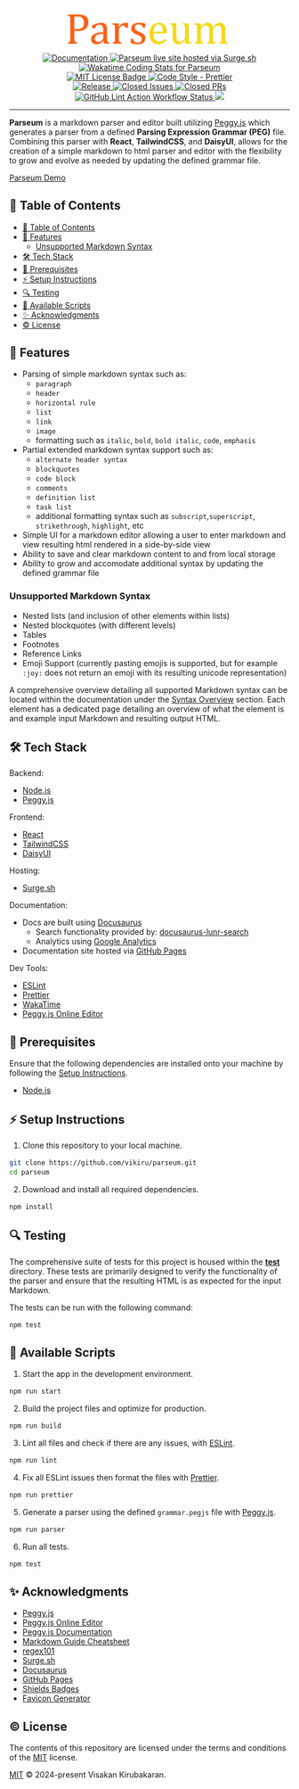 <div align="center" id="logo">
    <img src="logo.png"/>
</div>

<div align='center' id="badges">

<a href="https://vikiru.github.io/parseum/">
	<img src="https://img.shields.io/badge/documentation-docs-orange" alt="Documentation"/>
</a>
<a href="https://parseum.surge.sh/">
    <img src="https://img.shields.io/badge/Web-live%20site-blue" alt="Parseum live site hosted via Surge.sh"/>
</a>
<br/>
<a href="https://wakatime.com/@vikiru/projects/hzdehaajds">
  <img src="https://wakatime.com/badge/user/5e62f99d-3a1e-4fd2-8f37-77919d626a67/project/018e902a-0f18-4cf8-b5e2-7922d2216d12.svg"
  alt="Wakatime Coding Stats for Parseum"/>
 </a>
 <br/>
 <a href="https://github.com/vikiru/parseum/blob/main/LICENSE">
  <img src="https://img.shields.io/badge/license-MIT-aqua" alt="MIT License Badge"/>
 </a>
 <a href="https://github.com/prettier/prettier">
  <img src="https://img.shields.io/badge/code_style-prettier-ff69b4.svg?style=flat-square" alt="Code Style - Prettier"/>
 </a>
<br/>
<a href="https://github.com/vikiru/parseum/releases">
  <img src="https://img.shields.io/github/v/release/vikiru/parseum" alt="Release"/>
 </a>
 <a href="https://github.com/vikiru/parseum/issues?q=is%3Aissue+is%3Aclosed">
  <img src="https://img.shields.io/github/issues-closed/vikiru/parseum" alt="Closed Issues"/>
 </a>
 <a href="https://github.com/vikiru/parseum/pulls?q=is%3Apr+is%3Aclosed">
  <img src="https://img.shields.io/github/issues-pr-closed/vikiru/parseum?label=closed%20prs" alt="Closed PRs"/>
 </a>
<br/>
 <a href="https://github.com/vikiru/parseum/actions/workflows/lint.yml">
  <img src="https://github.com/vikiru/parseum/actions/workflows/lint.yml/badge.svg" alt="GitHub Lint Action Workflow Status"/>
 </a>
  <a href="https://github.com/vikiru/parseum/actions/workflows/test.yml">
    <img src="https://github.com/vikiru/parseum/actions/workflows/test.yml/badge.svg"/>
 </a>
</div>

---

**Parseum** is a markdown parser and editor built utilizing [Peggy.js](https://github.com/peggyjs/peggy) which generates a parser from a defined **Parsing Expression Grammar (PEG)** file. Combining this parser with **React**, **TailwindCSS**, and **DaisyUI**, allows for the creation of a simple markdown to html parser and editor with the flexibility to grow and evolve as needed by updating the defined grammar file.

[Parseum Demo](https://github.com/vikiru/parseum/assets/72267229/27e33f2c-a528-4273-92d0-5512d99ec837)

## 📖 Table of Contents

- [📖 Table of Contents](#-table-of-contents)
- [🌟 Features](#-features)
  - [Unsupported Markdown Syntax](#unsupported-markdown-syntax)
- [🛠️ Tech Stack](#️-tech-stack)
- [📝 Prerequisites](#-prerequisites)
- [⚡ Setup Instructions](#-setup-instructions)
- [🔍 Testing](#-testing)
- [📜 Available Scripts](#-available-scripts)
- [✨ Acknowledgments](#-acknowledgments)
- [©️ License](#️-license)

## 🌟 Features

-   Parsing of simple markdown syntax such as:
    -   `paragraph`
    -   `header`
    -   `horizontal rule`
    -   `list`
    -   `link`
    -   `image`
    -   formatting such as `italic`, `bold`, `bold italic`, `code`, `emphasis`
-   Partial extended markdown syntax support such as:
    -   `alternate header syntax`
    -   `blockquotes`
    -   `code block`
    -   `comments`
    -   `definition list`
    -   `task list`
    -   additional formatting syntax such as `subscript`,`superscript`, `strikethrough`, `highlight`, etc
-   Simple UI for a markdown editor allowing a user to enter markdown and view resulting html rendered in a side-by-side view
-   Ability to save and clear markdown content to and from local storage
-   Ability to grow and accomodate additional syntax by updating the defined grammar file

### Unsupported Markdown Syntax

-   Nested lists (and inclusion of other elements within lists)
-   Nested blockquotes (with different levels)
-   Tables
-   Footnotes
-   Reference Links
-   Emoji Support (currently pasting emojis is supported, but for example `:joy:` does not return an emoji with its resulting unicode representation)

A comprehensive overview detailing all supported Markdown syntax can be located within the documentation under the [Syntax Overview](https://vikiru.github.io/parseum/syntax/) section. Each element has a dedicated page detailing an overview of what the element is and example input Markdown and resulting output HTML.

## 🛠️ Tech Stack

Backend:

-   [Node.js](https://nodejs.org/en)
-   [Peggy.js](https://github.com/peggyjs/peggy)

Frontend:

-   [React](https://react.dev/)
-   [TailwindCSS](https://tailwindcss.com/)
-   [DaisyUI](https://daisyui.com/)

Hosting:

-   [Surge.sh](https://surge.sh/)

Documentation:

-   Docs are built using [Docusaurus](https://docusaurus.io/)
    -   Search functionality provided by: [docusaurus-lunr-search](https://github.com/praveenn77/docusaurus-lunr-search)
    -   Analytics using [Google Analytics](https://marketingplatform.google.com/about/analytics/)
-   Documentation site hosted via [GitHub Pages](https://pages.github.com/)

Dev Tools:

-   [ESLint](https://eslint.org/)
-   [Prettier](https://prettier.io/)
-   [WakaTime](https://wakatime.com/)
-   [Peggy.js Online Editor](https://peggyjs.org/online)

## 📝 Prerequisites

Ensure that the following dependencies are installed onto your machine by following the [Setup Instructions](#-setup-instructions).

-   [Node.js](https://nodejs.org/en/download)

## ⚡ Setup Instructions

1. Clone this repository to your local machine.

```bash
git clone https://github.com/vikiru/parseum.git
cd parseum
```

2. Download and install all required dependencies.

```bash
npm install
```

## 🔍 Testing

The comprehensive suite of tests for this project is housed within the **[test](/test)** directory. These tests are primarily designed to verify the functionality of the parser and ensure that the resulting HTML is as expected for the input Markdown.

The tests can be run with the following command:

```bash
npm test
```

## 📜 Available Scripts

1. Start the app in the development environment.

```bash
npm run start
```

2. Build the project files and optimize for production.

```bash
npm run build
```

3. Lint all files and check if there are any issues, with [ESLint](https://eslint.org/).

```bash
npm run lint
```

4. Fix all ESLint issues then format the files with [Prettier](https://prettier.io/).

```bash
npm run prettier
```

5. Generate a parser using the defined `grammar.pegjs` file with [Peggy.js](https://peggyjs.org/).

```bash
npm run parser
```

6. Run all tests.

```bash
npm test
```

## ✨ Acknowledgments

-   [Peggy.js](https://github.com/peggyjs/peggy)
-   [Peggy.js Online Editor](https://peggyjs.org/online)
-   [Peggy.js Documentation](https://peggyjs.org/documentation)
-   [Markdown Guide Cheatsheet](https://www.markdownguide.org/cheat-sheet/)
-   [regex101](https://regex101.com/)
-   [Surge.sh](https://surge.sh/)
-   [Docusaurus](https://docusaurus.io/)
-   [GitHub Pages](https://pages.github.com/)
-   [Shields Badges](https://github.com/badges/shields)
-   [Favicon Generator](https://favicon.io/favicon-generator/)

## ©️ License

The contents of this repository are licensed under the terms and conditions of the [MIT](https://choosealicense.com/licenses/mit/) license.

[MIT](./LICENSE) © 2024-present Visakan Kirubakaran.

